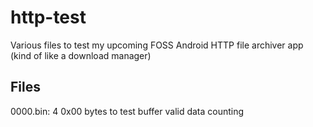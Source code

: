 # http-test
Various files to test my upcoming FOSS Android HTTP file archiver app (kind of like a download manager)

## Files
0000.bin: 4 0x00 bytes to test buffer valid data counting
